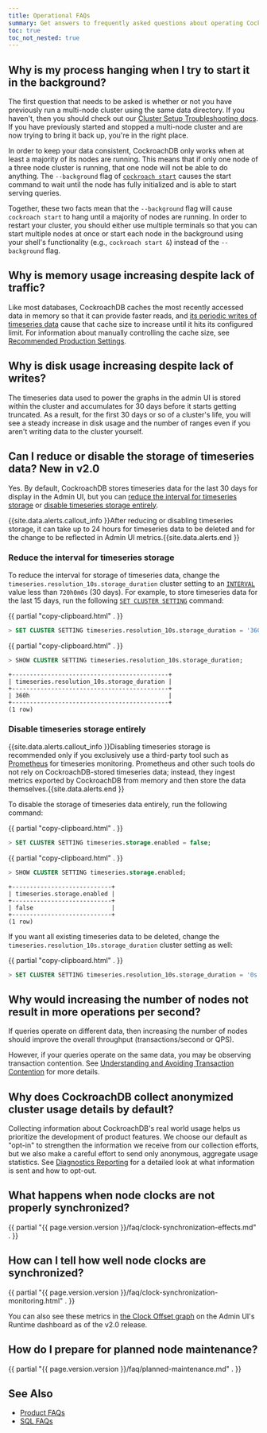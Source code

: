 ```yaml
---
title: Operational FAQs
summary: Get answers to frequently asked questions about operating CockroachDB.
toc: true
toc_not_nested: true
---
```



## Why is my process hanging when I try to start it in the background?

The first question that needs to be asked is whether or not you have previously
run a multi-node cluster using the same data directory. If you haven't, then you
should check out our [Cluster Setup Troubleshooting
docs](cluster-setup-troubleshooting.html). If you have previously started and
stopped a multi-node cluster and are now trying to bring it back up, you're in
the right place.

In order to keep your data consistent, CockroachDB only works when at least a
majority of its nodes are running. This means that if only one node of a three
node cluster is running, that one node will not be able to do anything. The
`--background` flag of [`cockroach start`](start-a-node.html) causes the start
command to wait until the node has fully initialized and is able to start
serving queries.

Together, these two facts mean that the `--background` flag will cause
`cockroach start` to hang until a majority of nodes are running. In order to
restart your cluster, you should either use multiple terminals so that you can
start multiple nodes at once or start each node in the background using your
shell's functionality (e.g., `cockroach start &`) instead of the `--background`
flag.

## Why is memory usage increasing despite lack of traffic?

Like most databases, CockroachDB caches the most recently accessed data in memory so that it can provide faster reads, and [its periodic writes of timeseries data](#why-is-disk-usage-increasing-despite-lack-of-writes) cause that cache size to increase until it hits its configured limit. For information about manually controlling the cache size, see [Recommended Production Settings](recommended-production-settings.html#cache-and-sql-memory-size).

## Why is disk usage increasing despite lack of writes?

The timeseries data used to power the graphs in the admin UI is stored within the cluster and accumulates for 30 days before it starts getting truncated. As a result, for the first 30 days or so of a cluster's life, you will see a steady increase in disk usage and the number of ranges even if you aren't writing data to the cluster yourself.

## Can I reduce or disable the storage of timeseries data? <span class="version-tag">New in v2.0</span>

Yes. By default, CockroachDB stores timeseries data for the last 30 days for display in the Admin UI, but you can [reduce the interval for timeseries storage](#reduce-the-interval-for-timeseries-storage) or [disable timeseries storage entirely](#disable-timeseries-storage-entirely).

{{site.data.alerts.callout_info }}After reducing or disabling timeseries storage, it can take up to 24 hours for timeseries data to be deleted and for the change to be reflected in Admin UI metrics.{{site.data.alerts.end }}

### Reduce the interval for timeseries storage

To reduce the interval for storage of timeseries data, change the `timeseries.resolution_10s.storage_duration` cluster setting to an [`INTERVAL`](interval.html) value less than `720h0m0s` (30 days). For example, to store timeseries data for the last 15 days, run the following [`SET CLUSTER SETTING`](set-cluster-setting.html) command:

{{ partial "copy-clipboard.html" . }}
~~~ sql
> SET CLUSTER SETTING timeseries.resolution_10s.storage_duration = '360h0m0s';
~~~

{{ partial "copy-clipboard.html" . }}
~~~ sql
> SHOW CLUSTER SETTING timeseries.resolution_10s.storage_duration;
~~~

~~~
+--------------------------------------------+
| timeseries.resolution_10s.storage_duration |
+--------------------------------------------+
| 360h                                       |
+--------------------------------------------+
(1 row)
~~~

### Disable timeseries storage entirely

{{site.data.alerts.callout_info }}Disabling timeseries storage is recommended only if you exclusively use a third-party tool such as <a href="monitor-cockroachdb-with-prometheus.html">Prometheus</a> for timeseries monitoring. Prometheus and other such tools do not rely on CockroachDB-stored timeseries data; instead, they ingest metrics exported by CockroachDB from memory and then store the data themselves.{{site.data.alerts.end }}

To disable the storage of timeseries data entirely, run the following command:

{{ partial "copy-clipboard.html" . }}
~~~ sql
> SET CLUSTER SETTING timeseries.storage.enabled = false;
~~~

{{ partial "copy-clipboard.html" . }}
~~~ sql
> SHOW CLUSTER SETTING timeseries.storage.enabled;
~~~

~~~
+----------------------------+
| timeseries.storage.enabled |
+----------------------------+
| false                      |
+----------------------------+
(1 row)
~~~

If you want all existing timeseries data to be deleted, change the `timeseries.resolution_10s.storage_duration` cluster setting as well:     

{{ partial "copy-clipboard.html" . }}
~~~ sql
> SET CLUSTER SETTING timeseries.resolution_10s.storage_duration = '0s';
~~~

## Why would increasing the number of nodes not result in more operations per second?

If queries operate on different data, then increasing the number
of nodes should improve the overall throughput (transactions/second or QPS).

However, if your queries operate on the same data, you may be
observing transaction contention. See [Understanding and Avoiding
Transaction
Contention](performance-best-practices-overview.html#understanding-and-avoiding-transaction-contention)
for more details.

## Why does CockroachDB collect anonymized cluster usage details by default?

Collecting information about CockroachDB's real world usage helps us prioritize the development of product features. We choose our default as "opt-in" to strengthen the information we receive from our collection efforts, but we also make a careful effort to send only anonymous, aggregate usage statistics. See [Diagnostics Reporting](diagnostics-reporting.html) for a detailed look at what information is sent and how to opt-out.

## What happens when node clocks are not properly synchronized?

{{ partial "{{ page.version.version }}/faq/clock-synchronization-effects.md" . }}

## How can I tell how well node clocks are synchronized?

{{ partial "{{ page.version.version }}/faq/clock-synchronization-monitoring.html" . }}

You can also see these metrics in [the Clock Offset graph](admin-ui-runtime-dashboard.html#clock-offset) on the Admin UI's Runtime dashboard as of the v2.0 release.

## How do I prepare for planned node maintenance?

{{ partial "{{ page.version.version }}/faq/planned-maintenance.md" . }}

## See Also

- [Product FAQs](frequently-asked-questions.html)
- [SQL FAQs](sql-faqs.html)
